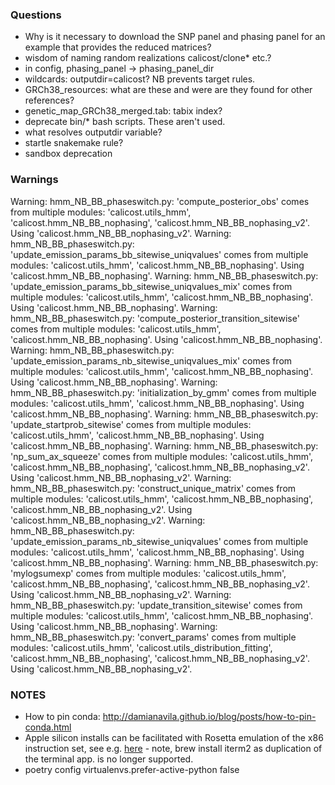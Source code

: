 ### Questions
- Why is it necessary to download the SNP panel and phasing panel for an example that provides the reduced matrices?
- wisdom of naming random realizations calicost/clone* etc.?
- in config, phasing_panel -> phasing_panel_dir
- wildcards: outputdir=calicost? NB prevents target rules.
- GRCh38_resources: what are these and were are they found for other references?
- genetic_map_GRCh38_merged.tab: tabix index?
- deprecate bin/* bash scripts.  These aren't used.
- what resolves outputdir variable?
- startle snakemake rule?
- sandbox deprecation

### Warnings
Warning: hmm_NB_BB_phaseswitch.py: 'compute_posterior_obs' comes from multiple modules: 'calicost.utils_hmm', 'calicost.hmm_NB_BB_nophasing', 'calicost.hmm_NB_BB_nophasing_v2'. Using 'calicost.hmm_NB_BB_nophasing_v2'.
Warning: hmm_NB_BB_phaseswitch.py: 'update_emission_params_bb_sitewise_uniqvalues' comes from multiple modules: 'calicost.utils_hmm', 'calicost.hmm_NB_BB_nophasing'. Using 'calicost.hmm_NB_BB_nophasing'.
Warning: hmm_NB_BB_phaseswitch.py: 'update_emission_params_bb_sitewise_uniqvalues_mix' comes from multiple modules: 'calicost.utils_hmm', 'calicost.hmm_NB_BB_nophasing'. Using 'calicost.hmm_NB_BB_nophasing'.
Warning: hmm_NB_BB_phaseswitch.py: 'compute_posterior_transition_sitewise' comes from multiple modules: 'calicost.utils_hmm', 'calicost.hmm_NB_BB_nophasing'. Using 'calicost.hmm_NB_BB_nophasing'.
Warning: hmm_NB_BB_phaseswitch.py: 'update_emission_params_nb_sitewise_uniqvalues_mix' comes from multiple modules: 'calicost.utils_hmm', 'calicost.hmm_NB_BB_nophasing'. Using 'calicost.hmm_NB_BB_nophasing'.
Warning: hmm_NB_BB_phaseswitch.py: 'initialization_by_gmm' comes from multiple modules: 'calicost.utils_hmm', 'calicost.hmm_NB_BB_nophasing'. Using 'calicost.hmm_NB_BB_nophasing'.
Warning: hmm_NB_BB_phaseswitch.py: 'update_startprob_sitewise' comes from multiple modules: 'calicost.utils_hmm', 'calicost.hmm_NB_BB_nophasing'. Using 'calicost.hmm_NB_BB_nophasing'.
Warning: hmm_NB_BB_phaseswitch.py: 'np_sum_ax_squeeze' comes from multiple modules: 'calicost.utils_hmm', 'calicost.hmm_NB_BB_nophasing', 'calicost.hmm_NB_BB_nophasing_v2'. Using 'calicost.hmm_NB_BB_nophasing_v2'.
Warning: hmm_NB_BB_phaseswitch.py: 'construct_unique_matrix' comes from multiple modules: 'calicost.utils_hmm', 'calicost.hmm_NB_BB_nophasing', 'calicost.hmm_NB_BB_nophasing_v2'. Using 'calicost.hmm_NB_BB_nophasing_v2'.
Warning: hmm_NB_BB_phaseswitch.py: 'update_emission_params_nb_sitewise_uniqvalues' comes from multiple modules: 'calicost.utils_hmm', 'calicost.hmm_NB_BB_nophasing'. Using 'calicost.hmm_NB_BB_nophasing'.
Warning: hmm_NB_BB_phaseswitch.py: 'mylogsumexp' comes from multiple modules: 'calicost.utils_hmm', 'calicost.hmm_NB_BB_nophasing', 'calicost.hmm_NB_BB_nophasing_v2'. Using 'calicost.hmm_NB_BB_nophasing_v2'.
Warning: hmm_NB_BB_phaseswitch.py: 'update_transition_sitewise' comes from multiple modules: 'calicost.utils_hmm', 'calicost.hmm_NB_BB_nophasing'. Using 'calicost.hmm_NB_BB_nophasing'.
Warning: hmm_NB_BB_phaseswitch.py: 'convert_params' comes from multiple modules: 'calicost.utils_hmm', 'calicost.utils_distribution_fitting', 'calicost.hmm_NB_BB_nophasing', 'calicost.hmm_NB_BB_nophasing_v2'. Using 'calicost.hmm_NB_BB_nophasing_v2'.

### NOTES
- How to pin conda: http://damianavila.github.io/blog/posts/how-to-pin-conda.html
- Apple silicon installs can be facilitated with Rosetta emulation of the x86 instruction set, see e.g. [here](https://taylorreiter.github.io/2022-04-05-Managing-multiple-architecture-specific-installations-of-conda-on-apple-M1/) - note, brew install iterm2 as duplication of the terminal app. is no longer supported.
-  poetry config virtualenvs.prefer-active-python false